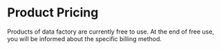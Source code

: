 # Product Pricing

Products of data factory are currently free to use. At the end of free use, you will be informed about the specific billing method.